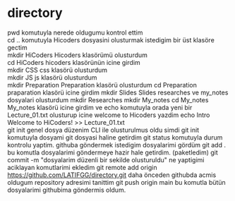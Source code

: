 # directory
pwd                   komutuyla nerede oldugumu kontrol ettim <br>
cd ..                 komutuyla Hicoders dosyasini olusturmak istedigim bir üst klasöre gectim<br>
mkdir HiCoders        Hicoders  klasörümü olusturdum<br>
cd HiCoders           hicoders klasörünün icine girdim<br>
mkdir CSS             css klasörü olusturdum<br>
mkdir JS              js klasörü olusturdum  
mkdir Preparation     Preparation klasörü olusturdum
cd Preparation        praparation klasörü icine girdim
mkdir Slides          Slides researches ve my_notes dosyalari olusturdum
mkdir Researches
mkdir My_notes
cd My_notes                   My_notes klasörü icine girdim ve echo komutuyla orada yeni bir Lecture_01.txt olusturup icine welcome to Hicoders yazdim 
echo Intro Welcome to HiCoders! >> Lecture_01.txt            
git init                      genel dosya düzenim CLI ile olusturulmus oldu simdi git init komutuyla dosyami git dosyasi haline getirdim
git status                    komutuyla durum kontrolu yaptim. githuba göndermek istedigim dosyalarimi gördüm 
git add .                     bu komutla dosyalarimi göndermeye hazir hale getirdim. (paketledim)
git commit -m "dosyalarim düzenli bir sekilde olusturuldu"                       ne yaptigimi aciklayan komutlarimi ekledim
git remote add origin https://github.com/LATIFGG/directory.git                   daha önceden githubda acmis oldugum repository adresimi tanittim
git push origin main                                                             bu komutla bütün dosyalarimi githubima göndermis oldum.





